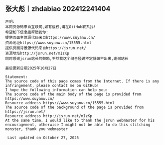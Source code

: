 张大彪丨zhdabiao 202412241404
-------------------------------------------------------------------
    声明:
    本网页源码来自互联网,如有侵权,请在GitHub联系我!
    希望如下信息能帮助到你:
    提供页面主体源代码来自https://www.suyanw.cn/
    资源地址https://www.suyanw.cn/15555.html
    提供页面背景源代码来自https://jsrun.net/
    资源地址http://jsrun.net/mIzKp
    同时感谢jsrun站长的鼓励,不然我这个缝合怪说不定就做不出来,谢谢站长

    最后更新日期2025年10月27日

    Statement:
    The source code of this page comes from the Internet. If there is any infringement, please contact me on GitHub!
    I hope the following information can help you:
    The source code of the main body of the page is provided from https://www.suyanw.cn/
    Resource address https://www.suyanw.cn/15555.html
    The source code of the background of the page is provided from https://jsrun.net/
    Resource address http://jsrun.net/mIzKp
    At the same time, I would like to thank the jsrun webmaster for his encouragement, otherwise I might not be able to do this stitching monster, thank you webmaster

     Last updated on October 27, 2025

